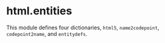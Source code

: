 # html.entities

This module defines four dictionaries, `html5`, `name2codepoint`, `codepoint2name`, and `entitydefs`.